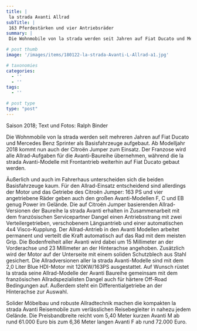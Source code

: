```yaml
---
title: |
 la strada Avanti Allrad
subTitle: |
 163 Pferdestärken und vier Antriebsräder
summary: |
 Die Wohnmobile von la strada werden seit Jahren auf Fiat Ducato und Mercedes Benz Sprinter aufgebaut. Ab Modelljahr 2018 kommt nun auch der Citroën Jumper zum Einsatz. Der Franzose wird alle Allrad-Aufgaben für die Avanti-Baureihe übernehmen, während die Avanti-Modelle mit Frontantrieb weiterhin auf Fiat Ducato gebaut werden. 

# post thumb
image: '/images/items/180122-la-strada-Avanti-L-Allrad-a1.jpg'

# taxonomies
categories: 
  - ''
  - ''
tags:
  - ''

# post type
type: "post"
---
```


Saison 2018; Text und Fotos: Ralph Binder  

Die Wohnmobile von la strada werden seit mehreren Jahren auf Fiat Ducato und Mercedes Benz Sprinter als Basisfahrzeuge aufgebaut. Ab Modelljahr 2018 kommt nun auch der Citroën Jumper zum Einsatz. Der Franzose wird alle Allrad-Aufgaben für die Avanti-Baureihe übernehmen, während die la strada Avanti-Modelle mit Frontantrieb weiterhin auf Fiat Ducato gebaut werden.   

Äußerlich und auch im Fahrerhaus unterscheiden sich die beiden Basisfahrzeuge kaum. Für den Allrad-Einsatz entscheidend sind allerdings der Motor und das Getriebe des Citroën Jumper: 163 PS und vier angetriebene Räder geben auch den großen Avanti-Modellen F, C und EB genug Power im Gelände. Die auf Citroën Jumper basierenden Allrad-Versionen der Baureihe la strada Avanti erhalten in Zusammenarbeit mit dem französischen Servicepartner Dangel einen Antriebsstrang mit zwei Verteilergetrieben, verschobenem Längsantrieb und einer automatischen 4x4 Visco-Kupplung. Der Allrad-Antrieb in den Avanti Modellen arbeitet permanent und verteilt die Kraft automatisch auf das Rad mit dem meisten Grip. Die Bodenfreiheit aller Avanti wird dabei um 15 Millimeter an der Vorderachse und 23 Millimeter an der Hinterachse angehoben. Zusätzlich wird der Motor auf der Unterseite mit einem soliden Schutzblech aus Stahl gesichert. Die Allradversionen aller la strada Avanti-Modelle sind mit dem 2,0 Liter Blue HDI-Motor mit 120KW/163PS ausgestattet. Auf Wunsch rüstet la strada seine Allrad-Modelle der Avanti Baureihe gemeinsam mit dem französischen Allradspezialisten Dangel auch für härtere Off-Road Bedingungen auf. Außerdem steht ein Differentialgetriebe an der Hinterachse zur Auswahl.  

Solider Möbelbau und robuste Allradtechnik machen die kompakten la strada Avanti Reisemobile zum verlässlichen Reisebegleiter in nahezu jedem Gelände. Die Preisbandbreite reicht vom 5,40 Meter kurzen Avanti M ab rund 61.000 Euro bis zum 6,36 Meter langen Avanti F ab rund 72.000 Euro.
